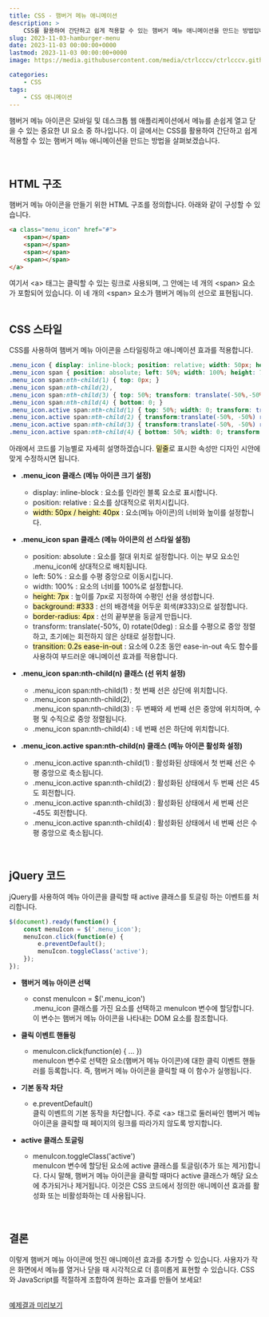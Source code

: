 ```yaml
---
title: CSS - 햄버거 메뉴 애니메이션
description: >  
    CSS를 활용하여 간단하고 쉽게 적용할 수 있는 햄버거 메뉴 애니메이션을 만드는 방법입니다.
slug: 2023-11-03-hamburger-menu
date: 2023-11-03 00:00:00+0000
lastmod: 2023-11-03 00:00:00+0000
image: https://media.githubusercontent.com/media/ctrlcccv/ctrlcccv.github.io/master/assets/img/post/2023-11-03-hamburger-menu.webp

categories:
    - CSS
tags:
    - CSS 애니메이션
---
```

햄버거 메뉴 아이콘은 모바일 및 데스크톱 웹 애플리케이션에서 메뉴를 손쉽게 열고 닫을 수 있는 중요한 UI 요소 중 하나입니다. 이 글에서는 CSS를 활용하여 간단하고 쉽게 적용할 수 있는 햄버거 메뉴 애니메이션을 만드는 방법을 살펴보겠습니다.  


<ins class="adsbygoogle"
     style="display:block; text-align:center;"
     data-ad-layout="in-article"
     data-ad-format="fluid"
     data-ad-client="ca-pub-8535540836842352"
     data-ad-slot="2974559225"></ins>
<script>
     (adsbygoogle = window.adsbygoogle || []).push({});
</script>

<br>

## HTML 구조
햄버거 메뉴 아이콘을 만들기 위한 HTML 구조를 정의합니다. 아래와 같이 구성할 수 있습니다.
```html
<a class="menu_icon" href="#">
    <span></span>
    <span></span>
    <span></span>
    <span></span>
</a>
```
여기서 &lt;a&gt; 태그는 클릭할 수 있는 링크로 사용되며, 그 안에는 네 개의 &lt;span&gt; 요소가 포함되어 있습니다. 이 네 개의 &lt;span&gt; 요소가 햄버거 메뉴의 선으로 표현됩니다.  
<br>

## CSS 스타일
CSS를 사용하여 햄버거 메뉴 아이콘을 스타일링하고 애니메이션 효과를 적용합니다.
```css
.menu_icon { display: inline-block; position: relative; width: 50px; height: 40px; } 
.menu_icon span { position: absolute; left: 50%; width: 100%; height: 7px; background: #333; border-radius: 4px; transform:translate(-50%,0) rotate(0deg); transition: 0.2s ease-in-out; } 
.menu_icon span:nth-child(1) { top: 0px; } 
.menu_icon span:nth-child(2), 
.menu_icon span:nth-child(3) { top: 50%; transform: translate(-50%,-50%); } 
.menu_icon span:nth-child(4) { bottom: 0; } 
.menu_icon.active span:nth-child(1) { top: 50%; width: 0; transform: translate(-50%,-50%); }
.menu_icon.active span:nth-child(2) { transform:translate(-50%, -50%) rotate(45deg); } 
.menu_icon.active span:nth-child(3) { transform:translate(-50%, -50%) rotate(-45deg); } 
.menu_icon.active span:nth-child(4) { bottom: 50%; width: 0; transform: translate(-50%,50%); }
```
아래에서 코드를 기능별로 자세히 설명하겠습니다. <span style="background-color:#fff5b1;color:#000;">밑줄</span>로 표시한 속성만 디자인 시안에 맞게 수정하시면 됩니다.

* **.menu_icon 클래스 (메뉴 아이콘 크기 설정)**  
  * display: inline-block : 요소를 인라인 블록 요소로 표시합니다.
  * position: relative : 요소를 상대적으로 위치시킵니다.
  * <span style="background-color:#fff5b1;color:#000;">width: 50px / height: 40px</span> : 요소(메뉴 아이콘)의 너비와 높이를 설정합니다.

* **.menu_icon span 클래스 (메뉴 아이콘의 선 스타일 설정)**  
  * position: absolute : 요소를 절대 위치로 설정합니다. 이는 부모 요소인 .menu_icon에 상대적으로 배치됩니다.
  * left: 50% : 요소를 수평 중앙으로 이동시킵니다.
  * width: 100% : 요소의 너비를 100%로 설정합니다.
  * <span style="background-color:#fff5b1;color:#000;">height: 7px</span> : 높이를 7px로 지정하여 수평인 선을 생성합니다.
  * <span style="background-color:#fff5b1;color:#000;">background: #333</span> : 선의 배경색을 어두운 회색(#333)으로 설정합니다.
  * <span style="background-color:#fff5b1;color:#000;">border-radius: 4px</span> : 선의 끝부분을 둥글게 만듭니다.
  * transform: translate(-50%, 0) rotate(0deg) : 요소를 수평으로 중앙 정렬하고, 초기에는 회전하지 않은 상태로 설정합니다.
  * <span style="background-color:#fff5b1;color:#000;">transition: 0.2s ease-in-out</span> : 요소에 0.2초 동안 ease-in-out 속도 함수를 사용하여 부드러운 애니메이션 효과를 적용합니다.

* **.menu_icon span:nth-child(n) 클래스 (선 위치 설정)**  
  * .menu_icon span:nth-child(1) : 첫 번째 선은 상단에 위치합니다.
  * .menu_icon span:nth-child(2),   
  .menu_icon span:nth-child(3) : 두 번째와 세 번째 선은 중앙에 위치하며, 수평 및 수직으로 중앙 정렬됩니다.
  * .menu_icon span:nth-child(4) : 네 번째 선은 하단에 위치합니다.

* **.menu_icon.active span:nth-child(n) 클래스 (메뉴 아이콘 활성화 설정)**  
  * .menu_icon.active span:nth-child(1) : 활성화된 상태에서 첫 번째 선은 수평 중앙으로 축소됩니다.
  * .menu_icon.active span:nth-child(2) : 활성화된 상태에서 두 번째 선은 45도 회전합니다.
  * .menu_icon.active span:nth-child(3) : 활성화된 상태에서 세 번째 선은 -45도 회전합니다.
  * .menu_icon.active span:nth-child(4) : 활성화된 상태에서 네 번째 선은 수평 중앙으로 축소됩니다.


<ins class="adsbygoogle"
     style="display:block; text-align:center;"
     data-ad-layout="in-article"
     data-ad-format="fluid"
     data-ad-client="ca-pub-8535540836842352"
     data-ad-slot="2974559225"></ins>
<script>
     (adsbygoogle = window.adsbygoogle || []).push({});
</script>

<br>

## jQuery 코드
jQuery를 사용하여 메뉴 아이콘을 클릭할 때 active 클래스를 토글링 하는 이벤트를 처리합니다.
```js
$(document).ready(function() {
    const menuIcon = $('.menu_icon');
    menuIcon.click(function(e) {
        e.preventDefault();
        menuIcon.toggleClass('active');
    });
});
```
* **햄버거 메뉴 아이콘 선택**  
  * const menuIcon = $('.menu_icon')    
.menu_icon 클래스를 가진 요소를 선택하고 menuIcon 변수에 할당합니다. 이 변수는 햄버거 메뉴 아이콘을 나타내는 DOM 요소를 참조합니다.

* **클릭 이벤트 핸들링**  
  * menuIcon.click(function(e) { ... })    
menuIcon 변수로 선택한 요소(햄버거 메뉴 아이콘)에 대한 클릭 이벤트 핸들러를 등록합니다. 즉, 햄버거 메뉴 아이콘을 클릭할 때 이 함수가 실행됩니다.

* **기본 동작 차단**  
  * e.preventDefault()    
클릭 이벤트의 기본 동작을 차단합니다. 주로 &lt;a&gt; 태그로 둘러싸인 햄버거 메뉴 아이콘을 클릭할 때 페이지의 링크를 따라가지 않도록 방지합니다.

* **active 클래스 토글링**  
  * menuIcon.toggleClass('active')    
menuIcon 변수에 할당된 요소에 active 클래스를 토글링(추가 또는 제거)합니다. 다시 말해, 햄버거 메뉴 아이콘을 클릭할 때마다 active 클래스가 해당 요소에 추가되거나 제거됩니다. 이것은 CSS 코드에서 정의한 애니메이션 효과를 활성화 또는 비활성화하는 데 사용됩니다.  
<br>

## 결론
이렇게 햄버거 메뉴 아이콘에 멋진 애니메이션 효과를 추가할 수 있습니다. 사용자가 작은 화면에서 메뉴를 열거나 닫을 때 시각적으로 더 흥미롭게 표현할 수 있습니다. CSS와 JavaScript를 적절하게 조합하여 원하는 효과를 만들어 보세요!  
<br>

<div class="btn_wrap">
    <a target="_blank" href="https://ctrlcccv.github.io/ctrlcccv-demo/2023-11-03-hamburger-menu/">예제결과 미리보기</a>
</div>